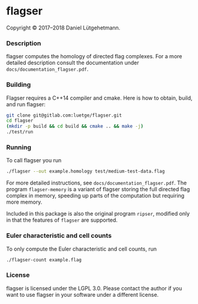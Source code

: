 # flagser

Copyright © 2017–2018 Daniel Lütgehetmann.

### Description

flagser computes the homology of directed flag complexes. For a more detailed
description consult the documentation under `docs/documentation_flagser.pdf`.

### Building

Flagser requires a C++14 compiler and cmake. Here is how to obtain, build, and
run flagser:

```sh
git clone git@gitlab.com:luetge/flagser.git
cd flagser
(mkdir -p build && cd build && cmake .. && make -j)
./test/run
```

### Running

To call flagser you run

```sh
./flagser --out example.homology test/medium-test-data.flag
```

For more detailed instructions, see `docs/documentation_flagser.pdf`. The
program `flagser-memory` is a variant of flagser storing the full directed flag
complex in memory, speeding up parts of the computation but requiring more
memory.

Included in this package is also the original program `ripser`, modified only
in that the features of `flagser` are supported.

### Euler characteristic and cell counts

To only compute the Euler characteristic and cell counts, run

```sh
./flagser-count example.flag
```

### License

flagser is licensed under the LGPL 3.0. Please contact the author if you want to use flagser in your software under a different license.
